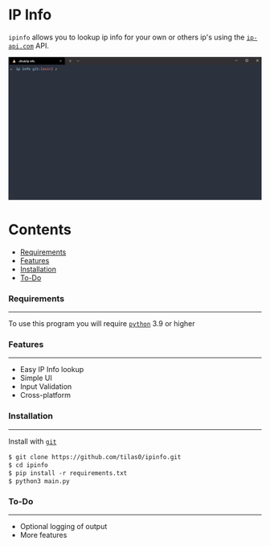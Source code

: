 # IP Info
`ipinfo` allows you to lookup ip info for your own or others ip's using the [`ip-api.com`](ip-api.com) API.

![ipinfo gif](img/ipinfodemo.gif)

Contents
========

 * [Requirements](#requirements)
 * [Features](#features)
 * [Installation](#installation)
 * [To-Do](#to-do)

### Requirements
---
To use this program you will require [`python`](https://www.python.org/) 3.9 or higher

### Features
---
- Easy IP Info lookup
- Simple UI
- Input Validation
- Cross-platform

### Installation
---

Install with [`git`](https://git-scm.com/)
```
$ git clone https://github.com/tilas0/ipinfo.git
$ cd ipinfo
$ pip install -r requirements.txt
$ python3 main.py
```

### To-Do
---
- Optional logging of output
- More features
